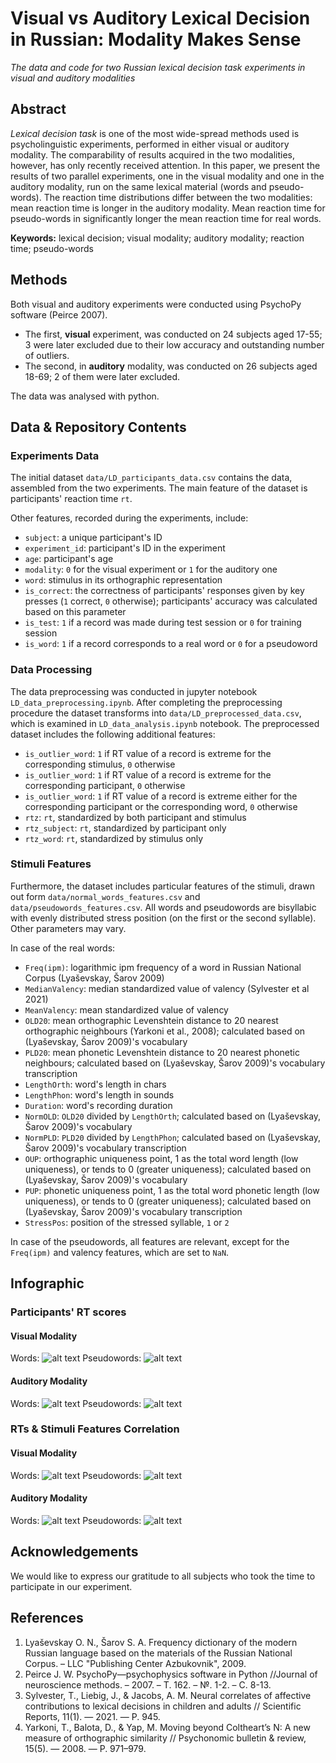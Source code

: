 # Visual vs Auditory Lexical Decision in Russian: Modality Makes Sense 
_The data and code for two Russian lexical decision task experiments in visual and auditory modalities_

## Abstract
_Lexical decision task_ is one of the most wide-spread methods used is psycholinguistic experiments, performed in either visual or auditory modality. The comparability of results acquired in the two modalities, however, has only recently received attention. In this paper, we present the results of two parallel experiments, one in the visual modality and one in the auditory modality, run on the same lexical material (words and pseudo-words). The reaction time distributions differ between the two modalities: mean reaction time is longer in the auditory modality. Mean reaction time for pseudo-words in significantly longer the mean reaction time for real words.

**Keywords:** lexical decision; visual modality; auditory modality; reaction time; pseudo-words

## Methods
Both visual and auditory experiments were conducted using PsychoPy software (Peirce 2007).
* The first, **visual** experiment, was conducted on 24 subjects aged 17-55; 3 were later excluded due to their low accuracy and outstanding number of outliers.
* The second, in **auditory** modality, was conducted on 26 subjects aged 18-69; 2 of them were later excluded.
  
The data was analysed with python.

## Data & Repository Contents
### Experiments Data
The initial dataset `data/LD_participants_data.csv` contains the data, assembled from the two experiments.
The main feature of the dataset is participants' reaction time `rt`.

Other features, recorded during the experiments, include:
* `subject`: a unique participant's ID
* `experiment_id`: participant's ID in the experiment
* `age`: participant's age
* `modality`: `0` for the visual experiment or `1` for the auditory one
* `word`: stimulus in its orthographic representation
* `is_correct`: the correctness of participants' responses given by key presses (`1` correct, `0` otherwise); participants' accuracy was calculated based on this parameter
* `is_test`: `1` if a record was made during test session or `0` for training session
* `is_word`: `1` if a record corresponds to a real word or `0` for a pseudoword

### Data Processing
The data preprocessing was conducted in jupyter notebook `LD_data_preprocessing.ipynb`. After completing the preprocessing procedure the dataset transforms into `data/LD_preprocessed_data.csv`, which is examined in `LD_data_analysis.ipynb` notebook.
The preprocessed dataset includes the following additional features:
* `is_outlier_word`: `1` if RT value of a record is extreme for the corresponding stimulus, `0` otherwise
* `is_outlier_word`: `1` if RT value of a record is extreme for the corresponding participant, `0` otherwise
* `is_outlier_word`: `1` if RT value of a record is extreme either for the corresponding participant or the corresponding word, `0` otherwise
* `rtz`: `rt`, standardized by both participant and stimulus
* `rtz_subject`: `rt`, standardized by participant only
* `rtz_word`: `rt`, standardized by stimulus only

### Stimuli Features
Furthermore, the dataset includes particular features of the stimuli, drawn out form `data/normal_words_features.csv` and `data/pseudowords_features.csv`.
All words and pseudowords are bisyllabic with evenly distributed stress position (on the first or the second syllable). Other parameters may vary.

In case of the real words:
* `Freq(ipm)`: logarithmic ipm frequency of a word in Russian National Corpus (Lyaševskay, Šarov 2009)
* `MedianValency`: median standardized value of valency (Sylvester et al 2021)
* `MeanValency`: mean standardized value of valency
* `OLD20`: mean orthographic Levenshtein distance to 20 nearest orthographic neighbours (Yarkoni et al., 2008); calculated based on (Lyaševskay, Šarov 2009)'s vocabulary
* `PLD20`: mean phonetic Levenshtein distance to 20 nearest phonetic neighbours; calculated based on (Lyaševskay, Šarov 2009)'s vocabulary transcription
* `LengthOrth`: word's length in chars
* `LengthPhon`: word's length in sounds
* `Duration`: word's recording duration
* `NormOLD`: `OLD20` divided by `LengthOrth`; calculated based on (Lyaševskay, Šarov 2009)'s vocabulary
* `NormPLD`: `PLD20` divided by `LengthPhon`; calculated based on (Lyaševskay, Šarov 2009)'s vocabulary transcription
* `OUP`: orthographic uniqueness point, 1 as the total word length (low uniqueness), or tends to 0 (greater uniqueness); calculated based on (Lyaševskay, Šarov 2009)'s vocabulary
* `PUP`: phonetic uniqueness point, 1 as the total word phonetic length (low uniqueness), or tends to 0 (greater uniqueness); calculated based on (Lyaševskay, Šarov 2009)'s vocabulary transcription
* `StressPos`: position of the stressed syllable, `1` or `2`

In case of the pseudowords, all features are relevant, except for the `Freq(ipm)` and valency features, which are set to `NaN`.

## Infographic
### Participants' RT scores
#### Visual Modality
Words:
![alt text](https://github.com/feudor2/LD-Russian-Auditory-Visual-2025/blob/main/images/boxplots_participants_0_1.png?raw=true)
Pseudowords:
![alt text](https://github.com/feudor2/LD-Russian-Auditory-Visual-2025/blob/main/images/boxplots_participants_0_0.png?raw=true)
#### Auditory Modality
Words:
![alt text](https://github.com/feudor2/LD-Russian-Auditory-Visual-2025/blob/main/images/boxplots_participants_1_1.png?raw=true)
Pseudowords:
![alt text](https://github.com/feudor2/LD-Russian-Auditory-Visual-2025/blob/main/images/boxplots_participants_1_0.png?raw=true)

### RTs & Stimuli Features Correlation
#### Visual Modality
Words:
![alt text](https://github.com/feudor2/LD-Russian-Auditory-Visual-2025/blob/main/images/correlation_matrix_0_1.png?raw=true)
Pseudowords:
![alt text](https://github.com/feudor2/LD-Russian-Auditory-Visual-2025/blob/main/images/correlation_matrix_0_0.png?raw=true)
#### Auditory Modality
Words:
![alt text](https://github.com/feudor2/LD-Russian-Auditory-Visual-2025/blob/main/images/correlation_matrix_1_1.png?raw=true)
Pseudowords:
![alt text](https://github.com/feudor2/LD-Russian-Auditory-Visual-2025/blob/main/images/correlation_matrix_1_0.png?raw=true)


## Acknowledgements
We would like to express our gratitude to all subjects who took the time to participate in our experiment.

## References
1. Lyaševskay O. N., Šarov S. A. Frequency dictionary of the modern Russian language based on the materials of the Russian National Corpus. – LLC "Publishing Center Azbukovnik", 2009.
2. Peirce J. W. PsychoPy—psychophysics software in Python //Journal of neuroscience methods. – 2007. – Т. 162. – №. 1-2. – С. 8-13.
3.	Sylvester, T., Liebig, J., & Jacobs, A. M. Neural correlates of affective contributions to lexical decisions in children and adults // Scientific Reports, 11(1). — 2021. — P. 945.
4.	Yarkoni, T., Balota, D., & Yap, M. Moving beyond Coltheart’s N: A new measure of orthographic similarity // Psychonomic bulletin & review, 15(5). — 2008. — P. 971–979.

